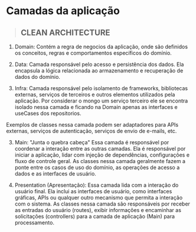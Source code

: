 # Camadas da aplicação

> ## CLEAN ARCHITECTURE

1. Domain: Contém a regra de negocios da aplicação, onde são definidos os conceitos, regras e comportamentos específicos do domínio.

2. Data: Camada responsável pelo acesso e persistência dos dados. Ela encapsula a lógica relacionada ao armazenamento e recuperação de dados do domínio. 

2. Infra: Camada responsável pelo isolamento de frameworks, bibliotecas externas, serviços de terceiros e outros elementos utilizados pela aplicação. Por considerar o mongo um serviço terceiro ele se encontra isolado nessa camada e ficando na Domain apenas as interfaces e useCases dos repositorios.

Exemplos de classes nessa camada podem ser adaptadores para APIs externas, serviços de autenticação, serviços de envio de e-mails, etc.

3. Main: "Junta o quebra cabeça" Essa camada é responsável por coordenar a interação entre as outras camadas. Ela é responsável por iniciar a aplicação, lidar com injeção de dependências, configurações e fluxo de controle geral. As classes nessa camada geralmente fazem a ponte entre os casos de uso do domínio, as operações de acesso a dados e as interfaces de usuário.

4. Presentation (Apresentação): Essa camada lida com a interação do usuário final. Ela inclui as interfaces de usuário, como interfaces gráficas, APIs ou qualquer outro mecanismo que permita a interação com o sistema. As classes nessa camada são responsáveis por receber as entradas do usuário (routes), exibir informações e encaminhar as solicitações (controllers) para a camada de aplicação (Main) para processamento.
